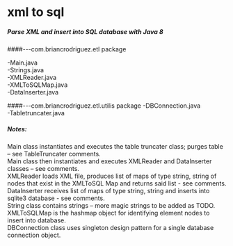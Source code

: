 # xml to sql
##### Parse XML and insert into SQL database with Java 8

####---com.briancrodriguez.etl package

-Main.java <br />
-Strings.java <br />
-XMLReader.java <br />
-XMLToSQLMap.java <br />
-DataInserter.java <br />


####---com.briancrodriguez.etl.utilis package
-DBConnection.java <br />
-Tabletruncater.java <br />

#####  Notes:
Main class instantiates and executes the table truncater class; purges table – see TableTruncater comments.<br />
Main class then instantiates and executes XMLReader and DataInserter classes – see comments.<br />
XMLReader loads XML file, produces list of maps of type string, string of nodes that exist in the XMLToSQL Map and returns said list - see comments.<br />
DataInserter receives list of maps of type string, string and inserts into sqlite3 database - see comments.<br />
String class contains strings – more magic strings to be added as TODO.<br />
XMLToSQLMap is the hashmap object for identifying element nodes to insert into database.<br />
DBConnection class uses singleton design pattern for a single database connection object.<br />

